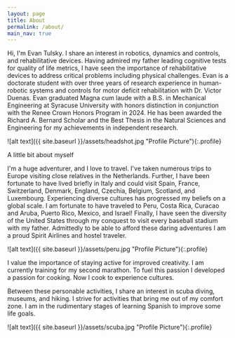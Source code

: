 ```yaml
---
layout: page
title: About
permalink: /about/
main_nav: true
---
```


Hi, I'm Evan Tulsky. I share an interest in robotics, dynamics and controls, and rehabilitative devices. Having admired my father leading cognitive tests for quality of life metrics, I have seen the importance of rehabilitative devices to address critical problems including physical challenges. Evan is a doctorate student with over three years of research experience in human-robotic systems and controls for motor deficit rehabilitation with Dr. Victor Duenas. Evan graduated Magna cum laude with a B.S. in Mechanical Engineering at Syracuse University with honors distinction in conjunction with the Renee Crown Honors Program in 2024. He has been awarded the Richard A. Bernard Scholar and the Best Thesis in the Natural Sciences and Engineering for my achievements in independent research.


![alt text]({{ site.baseurl }}/assets/headshot.jpg "Profile Picture"){:.profile}

A little bit about myself

I'm a huge adventurer, and I love to travel. I've taken numerous trips to Europe visiting close relatives in the Netherlands. Further, I have been fortunate to have lived briefly in Italy and could visit Spain, France, Switzerland, Denmark, England, Czechia, Belgium, Scotland, and Luxembourg. Experiencing diverse cultures has progressed my beliefs on a global scale. I am fortunate to have traveled to Peru, Costa Rica, Curacao and Aruba, Puerto Rico, Mexico, and Israel! Finally, I have seen the diversity of the United States through my conquest to visit every baseball stadium with my father. Admittedly to be able to afford these daring adventures I am a proud Spirit Airlines and hostel traveler.

![alt text]({{ site.baseurl }}/assets/peru.jpg "Profile Picture"){:.profile}

I value the importance of staying active for improved creativity. I am currently training for my second marathon. To fuel this passion I developed a passion for cooking. Now I cook to experience cultures. 

Between these personable activities, I share an interest in scuba diving, museums, and hiking. I strive for activities that bring me out of my comfort zone. I am in the rudimentary stages of learning Spanish to improve some life goals.

![alt text]({{ site.baseurl }}/assets/scuba.jpg "Profile Picture"){:.profile}




[centrarium]: https://github.com/bencentra/centrarium
[bencentra]: http://bencentra.com
[jekyll]: https://github.com/jekyll/jekyll
